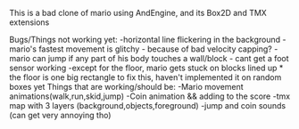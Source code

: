 This is a bad clone of mario using AndEngine, and its Box2D and TMX extensions

Bugs/Things not working yet:
	-horizontal line flickering in the background
	-mario's fastest movement is glitchy - because of bad velocity capping?
	-mario can jump if any part of his body touches a wall/block - cant get a foot sensor working
	-except for the floor, mario gets stuck on blocks lined up 
		* the floor is one big rectangle to fix this, haven't implemented it on random boxes yet
Things that are working/should be:
	-Mario movement animations(walk,run,skid,jump)
	-Coin animation && adding to the score
	-tmx map with 3 layers (background,objects,foreground)
	-jump and coin sounds (can get very annoying tho)


